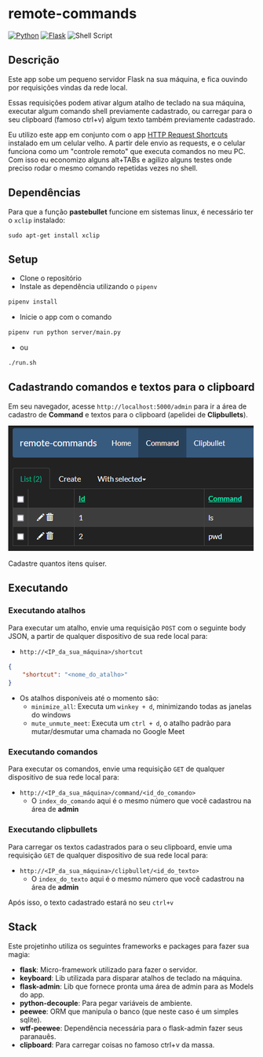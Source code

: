 # remote-commands

[![Python](https://img.shields.io/badge/python-%2314354C.svg?style=flat&logo=python&logoColor=white)](https://www.python.org/)
[![Flask](https://img.shields.io/badge/flask-%23000.svg?style=flat&logo=flask&logoColor=white)](https://flask.palletsprojects.com/en/2.0.x/)
![Shell Script](https://img.shields.io/badge/shell_script-%23121011.svg?style=flat&logo=gnu-bash&logoColor=white)

## Descrição

Este app sobe um pequeno servidor Flask na sua máquina, e fica ouvindo por requisições vindas da rede local.

Essas requisições podem ativar algum atalho de teclado na sua máquina, executar algum comando shell previamente cadastrado, ou carregar para o seu clipboard (famoso ctrl+v) algum texto também previamente cadastrado.

Eu utilizo este app em conjunto com o app [HTTP Request Shortcuts](https://play.google.com/store/apps/details?id=ch.rmy.android.http_shortcuts&hl=en_US&gl=US) instalado em um celular velho. A partir dele envio as requests, e o celular funciona como um "controle remoto" que executa comandos no meu PC. Com isso eu economizo alguns alt+TABs e agilizo alguns testes onde preciso rodar o mesmo comando repetidas vezes no shell.

## Dependências

Para que a função **pastebullet** funcione em sistemas linux, é necessário ter o `xclip` instalado:

```
sudo apt-get install xclip
```

## Setup

- Clone o repositório
- Instale as dependência utilizando o `pipenv`
```sh
pipenv install
```
- Inicie o app com o comando
```sh
pipenv run python server/main.py
```
- ou
```sh
./run.sh
```

## Cadastrando comandos e textos para o clipboard

Em seu navegador, acesse `http://localhost:5000/admin` para ir a área de cadastro de **Command** e textos para o clipboard (apelidei de **Clipbullets**).

![Flask-admin](images/admin_print.png)

Cadastre quantos itens quiser.

## Executando

### Executando atalhos

Para executar um atalho, envie uma requisição `POST` com o seguinte body JSON, a partir de qualquer dispositivo de sua rede local para:
- `http://<IP_da_sua_máquina>/shortcut`
```json
{
    "shortcut": "<nome_do_atalho>"
}
```
- Os atalhos disponíveis até o momento são:
    - `minimize_all`: Executa um `winkey + d`, minimizando todas as janelas do windows
    - `mute_unmute_meet`: Executa um `ctrl + d`, o atalho padrão para mutar/desmutar uma chamada no Google Meet

### Executando comandos

Para executar os comandos, envie uma requisição `GET` de qualquer dispositivo de sua rede local para:
- `http://<IP_da_sua_máquina>/command/<id_do_comando>`
  - O `index_do_comando` aqui é o mesmo número que você cadastrou na área de **admin**

### Executando clipbullets

Para carregar os textos cadastrados para o seu clipboard, envie uma requisição `GET` de qualquer dispositivo de sua rede local para:
- `http://<IP_da_sua_máquina>/clipbullet/<id_do_texto>`
  - O `index_do_texto` aqui é o mesmo número que você cadastrou na área de **admin**

Após isso, o texto cadastrado estará no seu `ctrl+v`

## Stack

Este projetinho utiliza os seguintes frameworks e packages para fazer sua magia:
- **flask**: Micro-framework utilizado para fazer o servidor.
- **keyboard**: Lib utilizada para disparar atalhos de teclado na máquina.
- **flask-admin**: Lib que fornece pronta uma área de admin para as Models do app.
- **python-decouple**: Para pegar variáveis de ambiente.
- **peewee**: ORM que manipula o banco (que neste caso é um simples sqlite).
- **wtf-peewee**: Dependência necessária para o flask-admin fazer seus paranauês.
- **clipboard**: Para carregar coisas no famoso ctrl+v da massa.
